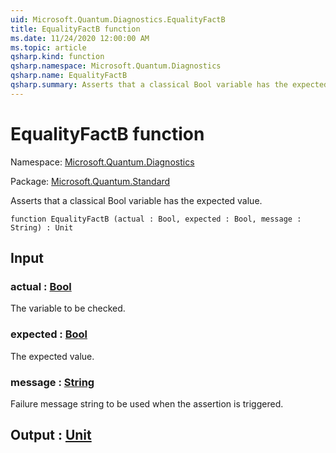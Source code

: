 ```yaml
---
uid: Microsoft.Quantum.Diagnostics.EqualityFactB
title: EqualityFactB function
ms.date: 11/24/2020 12:00:00 AM
ms.topic: article
qsharp.kind: function
qsharp.namespace: Microsoft.Quantum.Diagnostics
qsharp.name: EqualityFactB
qsharp.summary: Asserts that a classical Bool variable has the expected value.
---
```


# EqualityFactB function

Namespace: [Microsoft.Quantum.Diagnostics](xref:Microsoft.Quantum.Diagnostics)

Package: [Microsoft.Quantum.Standard](https://nuget.org/packages/Microsoft.Quantum.Standard)


Asserts that a classical Bool variable has the expected value.

```qsharp
function EqualityFactB (actual : Bool, expected : Bool, message : String) : Unit
```


## Input

### actual : [Bool](xref:microsoft.quantum.lang-ref.bool)

The variable to be checked.


### expected : [Bool](xref:microsoft.quantum.lang-ref.bool)

The expected value.


### message : [String](xref:microsoft.quantum.lang-ref.string)

Failure message string to be used when the assertion is triggered.



## Output : [Unit](xref:microsoft.quantum.lang-ref.unit)

